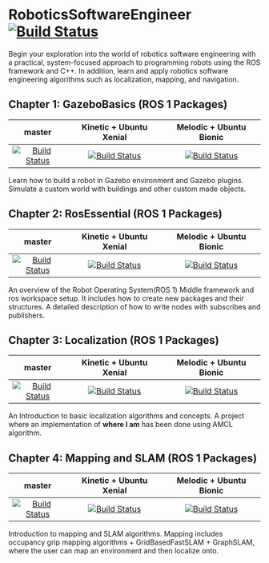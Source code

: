 # RoboticsSoftwareEngineer [![Build Status][ci-image]][ci]
Begin your exploration into the world of robotics software engineering with a practical, system-focused approach to programming robots using the ROS framework and C++. In addition, learn and apply robotics software engineering algorithms such as localization, mapping, and navigation.
## Chapter 1: GazeboBasics (ROS 1 Packages) 
|master|Kinetic + Ubuntu Xenial|Melodic + Ubuntu Bionic|
|:---:|:---:|:---:|
|[![Build Status][ci-image]][ci]|[![Build Status][ci-image]][ci]|[![Build Status](https://travis-ci.org/ROBOTIS-GIT/turtlebot3.svg?branch=ros2-devel)](https://travis-ci.org/ROBOTIS-GIT/turtlebot3)|

Learn how to build a robot in Gazebo environment and Gazebo plugins. Simulate a custom world with buildings and other custom made objects.

## Chapter 2: RosEssential (ROS 1 Packages) 
|master|Kinetic + Ubuntu Xenial|Melodic + Ubuntu Bionic|
|:---:|:---:|:---:|
|[![Build Status][ci-image]][ci]|[![Build Status][ci-image]][ci]|[![Build Status](https://travis-ci.org/ROBOTIS-GIT/turtlebot3.svg?branch=ros2-devel)](https://travis-ci.org/ROBOTIS-GIT/turtlebot3)|

An overview of the Robot Operating System(ROS 1) Middle framework and ros workspace setup. It includes how to create new packages and their structures. A detailed description of how to write nodes with subscribes and publishers.

## Chapter 3: Localization (ROS 1 Packages) 
|master|Kinetic + Ubuntu Xenial|Melodic + Ubuntu Bionic|
|:---:|:---:|:---:|
|[![Build Status][ci-image]][ci]|[![Build Status][ci-image]][ci]|[![Build Status](https://travis-ci.org/ROBOTIS-GIT/turtlebot3.svg?branch=ros2-devel)](https://travis-ci.org/ROBOTIS-GIT/turtlebot3)|

An Introduction to basic localization algorithms and concepts. A project where an implementation of **where I am** has been done using AMCL algorithm.

## Chapter 4: Mapping and SLAM (ROS 1 Packages) 
|master|Kinetic + Ubuntu Xenial|Melodic + Ubuntu Bionic|
|:---:|:---:|:---:|
|[![Build Status][ci-image]][ci]|[![Build Status][ci-image]][ci]|[![Build Status](https://travis-ci.org/ROBOTIS-GIT/turtlebot3.svg?branch=ros2-devel)](https://travis-ci.org/ROBOTIS-GIT/turtlebot3)|

Introduction to mapping and SLAM algorithms. Mapping includes occupancy grip mapping algorithms + GridBasedFastSLAM + GraphSLAM, where the user can map an environment and then localize onto.  

[community]: https://thoughtbot.com/community?utm_source=github
[hire]: https://thoughtbot.com/hire-us?utm_source=github
[ci-image]: https://travis-ci.org/thoughtbot/factory_bot.svg
[ci]: https://travis-ci.org/thoughtbot/factory_bot?branch=master
[grade-image]: https://codeclimate.com/github/thoughtbot/factory_bot/badges/gpa.svg
[grade]: https://codeclimate.com/github/thoughtbot/factory_bot
[version-image]: https://badge.fury.io/rb/factory_bot.svg
[version]: https://badge.fury.io/rb/factory_bot
[hound-badge-image]: https://img.shields.io/badge/Reviewed_by-Hound-8E64B0.svg
[hound]: https://houndci.com
